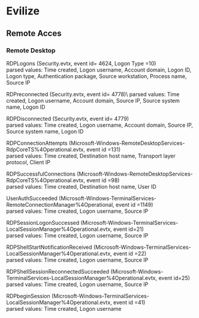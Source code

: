 # Evilize
## Remote Acces
### Remote Desktop 
RDPLogons (Security.evtx, event id= 4624, Logon Type =10)\
parsed values: Time created, Logon username, Account domain, Logon ID, Logon type, Authentication package, Source workstation, Process name, Source IP

RDPreconnected (Security.evtx, event id= 4778)\ 
parsed values: Time created, Logon username, Account domain, Source IP, Source system name, Logon ID

RDPDisconnected (Security.evtx, event id= 4779)\
parsed values: Time created, Logon username, Account domain, Source IP, Source system name, Logon ID

RDPConnectionAttempts (Microsoft-Windows-RemoteDesktopServices-RdpCoreTS%4Operational.evtx, event id =131)\
parsed values: Time created, Destination host name, Transport layer protocol, Client IP

RDPSuccessfulConnections (Microsoft-Windows-RemoteDesktopServices-RdpCoreTS%4Operational.evtx, event id =98)\
parsed values: Time created, Destination host name, User ID

UserAuthSucceeded (Microsoft-Windows-TerminalServices-RemoteConnectionManager%4Operational, event id =1149)\
parsed values: Time created, Logon username, Source IP

RDPSessionLogonSuccessed (Microsoft-Windows-TerminalServices-LocalSessionManager%4Operational.evtx, event id=21)\
parsed values: Time created, Logon username, Source IP

RDPShellStartNotificationReceived (Microsoft-Windows-TerminalServices-LocalSessionManager%4Operational.evtx, event id =22)\
parsed values: Time created, Logon username, Source IP

RDPShellSessionReconnectedSucceeded (Microsoft-Windows-TerminalServices-LocalSessionManager%4Operational.evtx, event id=25)\
parsed values: Time created, Logon username, Source IP

RDPbeginSession (Microsoft-Windows-TerminalServices-LocalSessionManager%4Operational.evtx, event id =41)\
parsed values: Time created, Logon username

